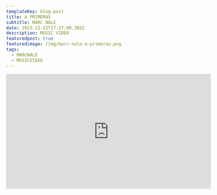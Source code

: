 ```yaml
---
templateKey: blog-post
title: A PRIMERAS
subtitle: MARC NALE
date: 2023-12-12T17:27:00.385Z
description: MUSIC VIDEO
featuredpost: true
featuredimage: /img/marc-nale-a-primeras.png
tags:
  - MARCNALE
  - MUSICVIDEO
---
```

<iframe width="560" height="315" src="https://www.youtube.com/embed/WyOSESLk92Y?si=nklVwgO5USd-7hzV" title="YouTube video player" frameborder="0" allow="accelerometer; autoplay; clipboard-write; encrypted-media; gyroscope; picture-in-picture; web-share" allowfullscreen></iframe>